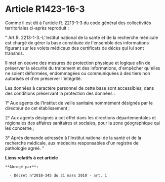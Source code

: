 # Article R1423-16-3

Comme il est dit à l'article R. 2213-1-3 du code général des collectivités territoriales ci-après reproduit : 

" Art.R. 2213-1-3.-L'Institut national de la santé et de la recherche médicale est chargé de gérer la base constituée de
l'ensemble des informations figurant sur les volets médicaux des certificats de décès qui lui sont transmis. 

Il met en oeuvre des mesures de protection physique et logique afin de préserver la sécurité du traitement et des
informations, d'empêcher qu'elles ne soient déformées, endommagées ou communiquées à des tiers non autorisés et d'en
préserver l'intégrité. 

Les données à caractère personnel de cette base sont accessibles, dans des conditions préservant la protection des données : 

1° Aux agents de l'Institut de veille sanitaire nommément désignés par le directeur de cet établissement ; 

2° Aux agents désignés à cet effet dans les directions départementales et régionales des affaires sanitaires et sociales,
pour la zone géographique qui les concerne ; 

3° Après demande adressée à l'Institut national de la santé et de la recherche médicale, aux médecins responsables d'un
registre de pathologie agréé. "

**Liens relatifs à cet article**

	**Abrogé par**:

	  - Décret n°2010-345 du 31 mars 2010 - art. 1
